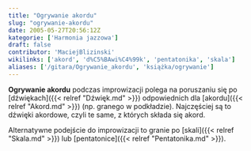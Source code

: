 ```yaml
---
title: "Ogrywanie akordu"
slug: "ogrywanie-akordu"
date: 2005-05-27T20:56:12Z
kategorie: ['Harmonia jazzowa']
draft: false
contributor: 'MaciejBlizinski'
wikilinks: ['akord', 'd%C5%BAwi%C4%99k', 'pentatonika', 'skala']
aliases: ['/gitara/Ogrywanie_akordu', 'książka/ogrywanie']
---
```

**Ogrywanie akordu** podczas improwizacji polega na poruszaniu się po
[dźwiękach]({{< relref "Dźwięk.md" >}}) odpowiednich dla
[akordu]({{< relref "Akord.md" >}}) (np. granego w podkładzie). Najczęściej są to
dźwięki akordowe, czyli te same, z których składa się akord.

Alternatywne podejście do improwizacji to granie po
[skali]({{< relref "Skala.md" >}}) lub [pentatonice]({{< relref "Pentatonika.md" >}}).

